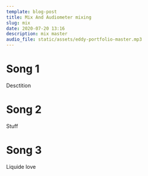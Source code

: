 ```yaml
---
template: blog-post
title: Mix And Audiometer mixing
slug: mix
date: 2020-07-20 13:16
description: mix master
audio_file: static/assets/eddy-portfolio-master.mp3
---
```

# Song 1

Desctition

# Song 2

Stuff

# Song 3

Liquide love